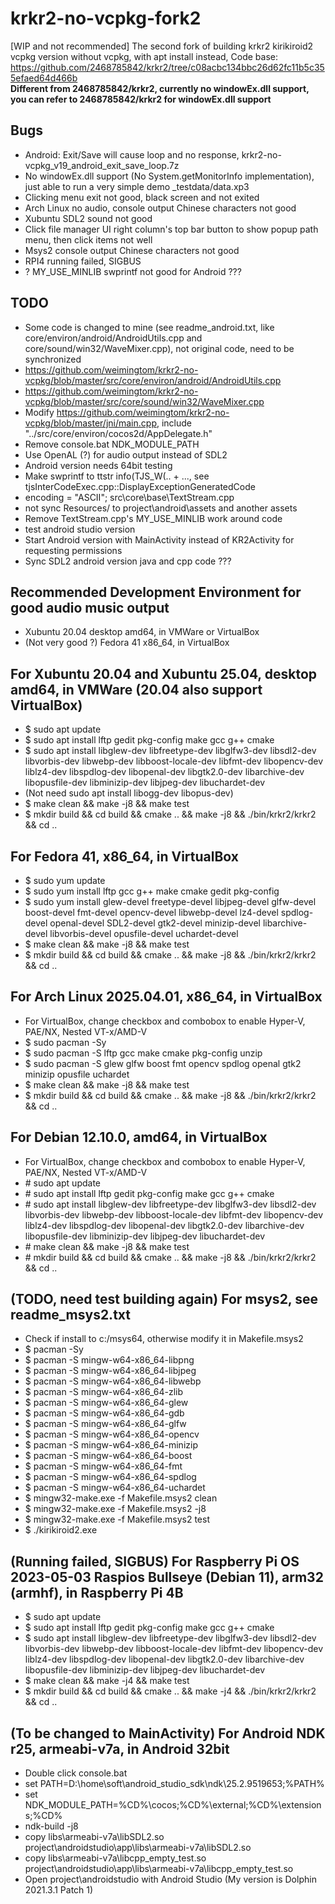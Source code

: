 # krkr2-no-vcpkg-fork2
[WIP and not recommended] The second fork of building krkr2 kirikiroid2 vcpkg version without vcpkg, with apt install instead,
Code base:  
https://github.com/2468785842/krkr2/tree/c08acbc134bbc26d62fc11b5c355efaed64d466b  
**Different from 2468785842/krkr2, currently no windowEx.dll support, you can refer to 2468785842/krkr2 for windowEx.dll support**

## Bugs
* Android: Exit/Save will cause loop and no response, krkr2-no-vcpkg_v19_android_exit_save_loop.7z  
* No windowEx.dll support (No System.getMonitorInfo implementation), just able to run a very simple demo _testdata/data.xp3  
* Clicking menu exit not good, black screen and not exited
* Arch Linux no audio, console output Chinese characters not good
* Xubuntu SDL2 sound not good
* Click file manager UI right column's top bar button to show popup path menu, then click items not well  
* Msys2 console output Chinese characters not good
* RPI4 running failed, SIGBUS
* ? MY_USE_MINLIB swprintf not good for Android ???

## TODO
* Some code is changed to mine (see readme_android.txt, like core/environ/android/AndroidUtils.cpp and core/sound/win32/WaveMixer.cpp), not original code, need to be synchronized  
* https://github.com/weimingtom/krkr2-no-vcpkg/blob/master/src/core/environ/android/AndroidUtils.cpp  
* https://github.com/weimingtom/krkr2-no-vcpkg/blob/master/src/core/sound/win32/WaveMixer.cpp  
* Modify https://github.com/weimingtom/krkr2-no-vcpkg/blob/master/jni/main.cpp, include "../src/core/environ/cocos2d/AppDelegate.h"  
* Remove console.bat NDK_MODULE_PATH
* Use OpenAL (?) for audio output instead of SDL2
* Android version needs 64bit testing
* Make swprintf to ttstr info(TJS_W(.. + ..., see tjsInterCodeExec.cpp::DisplayExceptionGeneratedCode
* encoding = "ASCII"; src\core\base\TextStream.cpp
* not sync Resources/ to project\android\assets and another assets
* Remove TextStream.cpp's MY_USE_MINLIB work around code 
* test android studio version
* Start Android version with MainActivity instead of KR2Activity for requesting permissions
* Sync SDL2 android version java and cpp code ???

## Recommended Development Environment for good audio music output 
* Xubuntu 20.04 desktop amd64, in VMWare or VirtualBox  
* (Not very good ?) Fedora 41 x86_64, in VirtualBox  

## For Xubuntu 20.04 and Xubuntu 25.04, desktop amd64, in VMWare (20.04 also support VirtualBox)  
* $ sudo apt update
* $ sudo apt install lftp gedit pkg-config make gcc g++ cmake
* $ sudo apt install libglew-dev libfreetype-dev libglfw3-dev libsdl2-dev libvorbis-dev libwebp-dev  libboost-locale-dev libfmt-dev libopencv-dev liblz4-dev libspdlog-dev libopenal-dev libgtk2.0-dev libarchive-dev libopusfile-dev libminizip-dev libjpeg-dev libuchardet-dev 
* (Not need sudo apt install libogg-dev libopus-dev)
* $ make clean && make -j8 && make test
* $ mkdir build && cd build && cmake .. && make -j8 && ./bin/krkr2/krkr2 && cd ..

## For Fedora 41, x86_64, in VirtualBox
* $ sudo yum update
* $ sudo yum install lftp gcc g++ make cmake gedit pkg-config
* $ sudo yum install glew-devel freetype-devel libjpeg-devel glfw-devel boost-devel fmt-devel opencv-devel libwebp-devel lz4-devel spdlog-devel openal-devel SDL2-devel gtk2-devel minizip-devel libarchive-devel libvorbis-devel opusfile-devel uchardet-devel
* $ make clean && make -j8 && make test
* $ mkdir build && cd build && cmake .. && make -j8 && ./bin/krkr2/krkr2 && cd ..

## For Arch Linux 2025.04.01, x86_64, in VirtualBox
* For VirtualBox, change checkbox and combobox to enable Hyper-V, PAE/NX, Nested VT-x/AMD-V
* $ sudo pacman -Sy
* $ sudo pacman -S lftp gcc make cmake pkg-config unzip 
* $ sudo pacman -S glew glfw boost fmt opencv spdlog openal gtk2 minizip opusfile uchardet 
* $ make clean && make -j8 && make test
* $ mkdir build && cd build && cmake .. && make -j8 && ./bin/krkr2/krkr2 && cd ..

## For Debian 12.10.0, amd64, in VirtualBox
* For VirtualBox, change checkbox and combobox to enable Hyper-V, PAE/NX, Nested VT-x/AMD-V
* \# sudo apt update
* \# sudo apt install lftp gedit pkg-config make gcc g++ cmake
* \# sudo apt install libglew-dev libfreetype-dev libglfw3-dev libsdl2-dev libvorbis-dev libwebp-dev  libboost-locale-dev libfmt-dev libopencv-dev liblz4-dev libspdlog-dev libopenal-dev libgtk2.0-dev libarchive-dev libopusfile-dev libminizip-dev libjpeg-dev libuchardet-dev
* \# make clean && make -j8 && make test
* \# mkdir build && cd build && cmake .. && make -j8 && ./bin/krkr2/krkr2 && cd ..

## (TODO, need test building again) For msys2, see readme_msys2.txt  
* Check if install to c:/msys64, otherwise modify it in Makefile.msys2
* $ pacman -Sy
* $ pacman -S mingw-w64-x86_64-libpng
* $ pacman -S mingw-w64-x86_64-libjpeg
* $ pacman -S mingw-w64-x86_64-libwebp
* $ pacman -S mingw-w64-x86_64-zlib
* $ pacman -S mingw-w64-x86_64-glew
* $ pacman -S mingw-w64-x86_64-gdb
* $ pacman -S mingw-w64-x86_64-glfw
* $ pacman -S mingw-w64-x86_64-opencv
* $ pacman -S mingw-w64-x86_64-minizip
* $ pacman -S mingw-w64-x86_64-boost
* $ pacman -S mingw-w64-x86_64-fmt
* $ pacman -S mingw-w64-x86_64-spdlog
* $ pacman -S mingw-w64-x86_64-uchardet
* $ mingw32-make.exe -f Makefile.msys2 clean
* $ mingw32-make.exe -f Makefile.msys2 -j8
* $ mingw32-make.exe -f Makefile.msys2 test
* $ ./kirikiroid2.exe

## (Running failed, SIGBUS) For Raspberry Pi OS 2023-05-03 Raspios Bullseye (Debian 11), arm32 (armhf), in Raspberry Pi 4B
* $ sudo apt update
* $ sudo apt install lftp gedit pkg-config make gcc g++ cmake
* $ sudo apt install libglew-dev libfreetype-dev libglfw3-dev libsdl2-dev libvorbis-dev libwebp-dev  libboost-locale-dev libfmt-dev libopencv-dev liblz4-dev libspdlog-dev libopenal-dev libgtk2.0-dev libarchive-dev libopusfile-dev libminizip-dev libjpeg-dev libuchardet-dev
* $ make clean && make -j4 && make test
* $ mkdir build && cd build && cmake .. && make -j4 && ./bin/krkr2/krkr2 && cd ..

## (To be changed to MainActivity) For Android NDK r25, armeabi-v7a, in Android 32bit
* Double click console.bat
* set PATH=D:\home\soft\android_studio_sdk\ndk\25.2.9519653;%PATH%
* set NDK_MODULE_PATH=%CD%\cocos;%CD%\external;%CD%\extensions;%CD%
* ndk-build -j8
* copy libs\armeabi-v7a\libSDL2.so project\androidstudio\app\libs\armeabi-v7a\libSDL2.so
* copy libs\armeabi-v7a\libcpp_empty_test.so project\androidstudio\app\libs\armeabi-v7a\libcpp_empty_test.so
* Open project\androidstudio with Android Studio (My version is Dolphin 2021.3.1 Patch 1)


